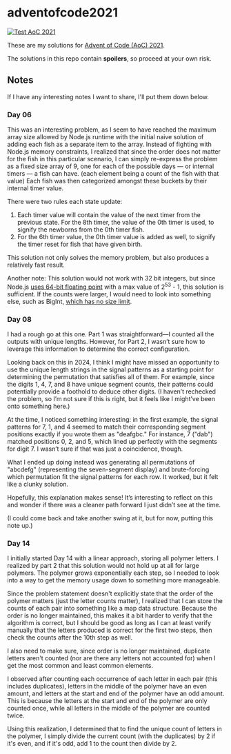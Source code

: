 # adventofcode2021

[![Test AoC 2021](https://github.com/Coteh/adventofcode2021/actions/workflows/run_aoc_test.yml/badge.svg)](https://github.com/Coteh/adventofcode2021/actions/workflows/run_aoc_test.yml)

These are my solutions for [Advent of Code (AoC) 2021](https://adventofcode.com/2021).

The solutions in this repo contain **spoilers**, so proceed at your own risk.

## Notes

If I have any interesting notes I want to share, I'll put them down below.

### Day 06
This was an interesting problem, as I seem to have reached the maximum array size allowed by Node.js runtime with the initial naive solution of adding each fish as a separate item to the array. Instead of fighting with Node.js memory constraints, I realized that since the order does not matter for the fish in this particular scenario, I can simply re-express the problem as a fixed size array of 9, one for each of the possible days &mdash; or internal timers &mdash; a fish can have. (each element being a count of the fish with that value) Each fish was then categorized amongst these buckets by their internal timer value.

There were two rules each state update:

1. Each timer value will contain the value of the next timer from the previous state. For the 8th timer, the value of the 0th timer is used, to signify the newborns from the 0th timer fish.
1. For the 6th timer value, the 0th timer value is added as well, to signify the timer reset for fish that have given birth.

This solution not only solves the memory problem, but also produces a relatively fast result.

Another note: This solution would not work with 32 bit integers, but since Node.js [uses 64-bit floating point](https://developer.mozilla.org/en-US/docs/Web/JavaScript/Data_structures#number_type) with a max value of 2<sup>53</sup> - 1, this solution is sufficient. If the counts were larger, I would need to look into something else, such as BigInt, [which has no size limit](https://tc39.es/ecma262/#sec-ecmascript-language-types-bigint-type).

### Day 08
I had a rough go at this one. Part 1 was straightforward—I counted all the outputs with unique lengths. However, for Part 2, I wasn’t sure how to leverage this information to determine the correct configuration.

Looking back on this in 2024, I think I might have missed an opportunity to use the unique length strings in the signal patterns as a starting point for determining the permutation that satisfies all of them. For example, since the digits 1, 4, 7, and 8 have unique segment counts, their patterns could potentially provide a foothold to deduce other digits. (I haven’t rechecked the problem, so I’m not sure if this is right, but it feels like I might’ve been onto something here.)

At the time, I noticed something interesting: in the first example, the signal patterns for 7, 1, and 4 seemed to match their corresponding segment positions exactly if you wrote them as "deafgbc." For instance, 7 ("dab") matched positions 0, 2, and 5, which lined up perfectly with the segments for digit 7. I wasn’t sure if that was just a coincidence, though.

What I ended up doing instead was generating all permutations of "abcdefg" (representing the seven-segment display) and brute-forcing which permutation fit the signal patterns for each row. It worked, but it felt like a clunky solution.

Hopefully, this explanation makes sense! It’s interesting to reflect on this and wonder if there was a cleaner path forward I just didn’t see at the time.

(I could come back and take another swing at it, but for now, putting this note up.)

### Day 14
I initially started Day 14 with a linear approach, storing all polymer letters. I realized by part 2 that this solution would not hold up at all for large polymers. The polymer grows exponentially each step, so I needed to look into a way to get the memory usage down to something more manageable.

Since the problem statement doesn't explicitly state that the order of the polymer matters (just the letter counts matter), I realized that I can store the counts of each pair into something like a map data structure. Because the order is no longer maintained, this makes it a bit harder to verify that the algorithm is correct, but I should be good as long as I can at least verify manually that the letters produced is correct for the first two steps, then check the counts after the 10th step as well.

I also need to make sure, since order is no longer maintained, duplicate letters aren't counted (nor are there any letters not accounted for) when I get the most common and least common elements.

I observed after counting each occurrence of each letter in each pair (this includes duplicates), letters in the middle of the polymer have an even amount, and letters at the start and end of the polymer have an odd amount. This is because the letters at the start and end of the polymer are only counted once, while all letters in the middle of the polymer are counted twice.

Using this realization, I determined that to find the unique count of letters in the polymer, I simply divide the current count (with the duplicates) by 2 if it's even, and if it's odd, add 1 to the count then divide by 2.

